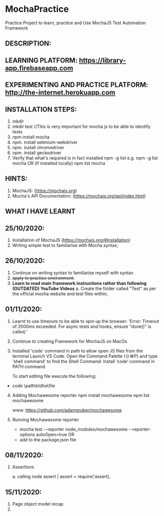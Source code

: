 # MochaPractice
Practice Project to learn, practice and Use MochaJS Test Automation Framework

## <b>DESCRIPTION:</b>


## <b>LEARNING PLATFORM: https://library-app.firebaseapp.com</b>
## <b>EXPERIMENTING AND PRACTICE PLATFORM: http://the-internet.herokuapp.com</b>


## <b>INSTALLATION STEPS:</b>
1. mkdir <project name>
2. mkdir test //This is very important for mocha js to be able to identify tests
3. npm install mocha
4. npm. install selenium-webdriver
5. npm. install chromedriver
6. npm. install geckodriver
7. Verify that what's required is in fact installed
    npm -g list <EXACT NAME OF THE NODE>
    e.g. npm -g list mocha
        OR  (if installed locally)
    npm list mocha


## <b>HINTS:</b>
1. MochaJS: (https://mochajs.org)
2. Mocha's API Documentation: (https://mochajs.org/api/index.html)

## <b>WHAT I HAVE LEARNT</b>

## <b>25/10/2020:</b>
1. Installation of MochaJS (https://mochajs.org/#installation)
2. Writing simple test to familiarise with Mocha syntax;

## <b>26/10/2020:</b>
1. Continue on writing syntax to familiarise myself with syntax
2. <del>apply to practice environment.</del>
3. <b>Learn to read main framework instructions rather than following (OUTDATED) YouTube Videos</b>
    a. Create the folder called "Test" as per the official mocha website and test files within;

## <b>01/11/2020:</b>
1. Learnt to use timeouts to be able to spin up the browser:
    'Error: Timeout of 2000ms exceeded. For async tests and hooks, ensure "done()" is called;'
2. Continue to creating Framework for MochaJS on MacOs
3. Installed 'code' command in path to allow open JS files from the terminal
    Launch VS Code.
    Open the Command Palette (⇧⌘P) and type ‘shell command’ to find the Shell Command: Install ‘code’ command in PATH command.

    To start editing file execute the following:
- code \path\to\the\file

4. Adding Mochawesome reporter
    npm install mochawesome
    npm list mochawesome

    www: https://github.com/adamgruber/mochawesome

5. Running Mochawesome reporter
    - mocha test --reporter node_modules/mochawesome --reporter-options autoOpen=true
            OR
    - add to the package.json file

## <b>08/11/2020:</b>
1. Assertions

    a. calling node assert | assert = require('assert),


## <b>15/11/2020:</b>

1. Page object model recap
2. 